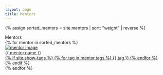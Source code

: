 ```yaml
---
layout: page
title: Mentors
---
```

{% assign sorted_mentors = site.mentors | sort: "weight" | reverse %}

<div class="title">Mentors</div>

<section class="list">
    <div class="circular-grid">
        {% for mentor in sorted_mentors %}
            <a href="{{ site.url }}{{ mentor.url }}" class="item">
                <div class="item-image-container">
                    <img class="item-image" src="{{ mentor.image }}" alt="mentor image"/>
                </div>
                <div class="item-details">
                    <span class="item-title">{{ mentor.name }}</span>
                    <div class="item-tags">
                        {% if site.show-tags %}
                            {% for tag in mentor.tags %}
                                <span class="item-tag tag-{{ tag | downcase }}" href="{{ site.url }}/tags/#{{ tag | slugify }}">{{ tag }}</span>
                            {% endfor %}
                        {% endif %}
                    </div>
                </div>
            </a>
        {% endfor %}
    </div>
</section>
